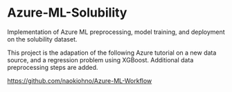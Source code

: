 # Azure-ML-Solubility
Implementation of Azure ML preprocessing, model training, and deployment on the solubility dataset.

This project is the adapation of the following Azure tutorial on a new data source, and a regression problem using XGBoost. Additional data preprocessing steps are added.

https://github.com/naokiohno/Azure-ML-Workflow

